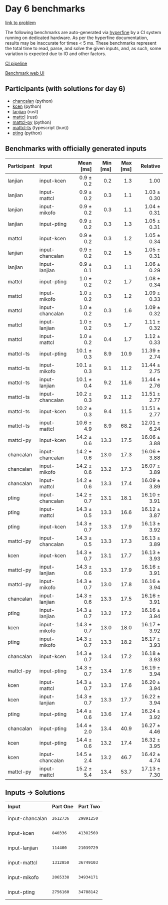 # Day 6 benchmarks

[link to problem](https://adventofcode.com/2023/day/6)

The following benchmarks are auto-generated via
[hyperfine](https://github.com/sharkdp/hyperfine) by a CI system running on
dedicated hardware. As per the hyperfine documentation, results may be
inaccurate for times < 5 ms. These benchmarks represent the total time to read,
parse, and solve the given inputs, and, as such, some variation is expected due
to IO and other factors.

[CI pipeline](http://ci.papercode.net:8080/teams/main/pipelines/aoc2023)

[Benchmark web UI](https://aoc.ancalagon.black)


## Participants (with solutions for day 6)

- [chancalan](https://github.com/chancalan/aoc2023) (python)
- [kcen](https://github.com/kcen/aoc2023) (python)
- [lanjian](https://github.com/lanjian/aoc-2023) (rust)
- [mattcl](https://github.com/mattcl/aoc2023) (rust)
- [mattcl-py](https://github.com/mattcl/aoc2023-py) (python)
- [mattcl-ts](https://github.com/mattcl/aoc2023-js) (typescript (bun))
- [pting](https://github.com/pting/aoc2023) (python)


## Benchmarks with officially generated inputs

| Participant | Input | Mean [ms] | Min [ms] | Max [ms] | Relative |
|:---|:---|---:|---:|---:|---:|
| lanjian | input-kcen | 0.9 ± 0.2 | 0.2 | 1.3 | 1.00 |
| lanjian | input-mattcl | 0.9 ± 0.2 | 0.3 | 1.1 | 1.03 ± 0.30 |
| lanjian | input-mikofo | 0.9 ± 0.2 | 0.3 | 1.1 | 1.04 ± 0.31 |
| lanjian | input-pting | 0.9 ± 0.2 | 0.3 | 1.3 | 1.05 ± 0.31 |
| mattcl | input-kcen | 0.9 ± 0.2 | 0.3 | 1.2 | 1.05 ± 0.34 |
| lanjian | input-chancalan | 0.9 ± 0.2 | 0.2 | 1.5 | 1.05 ± 0.31 |
| lanjian | input-lanjian | 0.9 ± 0.1 | 0.3 | 1.1 | 1.06 ± 0.29 |
| mattcl | input-pting | 1.0 ± 0.2 | 0.2 | 1.7 | 1.08 ± 0.34 |
| mattcl | input-mikofo | 1.0 ± 0.2 | 0.3 | 1.2 | 1.09 ± 0.33 |
| mattcl | input-chancalan | 1.0 ± 0.2 | 0.3 | 1.6 | 1.09 ± 0.32 |
| mattcl | input-lanjian | 1.0 ± 0.2 | 0.5 | 1.7 | 1.11 ± 0.32 |
| mattcl | input-mattcl | 1.0 ± 0.2 | 0.4 | 1.7 | 1.12 ± 0.33 |
| mattcl-ts | input-pting | 10.1 ± 0.3 | 8.9 | 10.9 | 11.39 ± 2.74 |
| mattcl-ts | input-mikofo | 10.1 ± 0.3 | 9.1 | 11.2 | 11.44 ± 2.75 |
| mattcl-ts | input-lanjian | 10.1 ± 0.4 | 9.2 | 11.6 | 11.44 ± 2.76 |
| mattcl-ts | input-chancalan | 10.2 ± 0.3 | 9.2 | 11.2 | 11.51 ± 2.77 |
| mattcl-ts | input-kcen | 10.2 ± 0.3 | 9.4 | 11.5 | 11.51 ± 2.77 |
| mattcl-ts | input-mattcl | 10.6 ± 4.9 | 8.9 | 68.2 | 12.01 ± 6.24 |
| mattcl-py | input-kcen | 14.2 ± 0.6 | 13.3 | 17.5 | 16.06 ± 3.88 |
| chancalan | input-chancalan | 14.2 ± 0.6 | 13.0 | 17.3 | 16.06 ± 3.88 |
| chancalan | input-mikofo | 14.2 ± 0.6 | 13.2 | 17.3 | 16.07 ± 3.89 |
| chancalan | input-mattcl | 14.2 ± 0.6 | 13.3 | 17.4 | 16.09 ± 3.89 |
| pting | input-chancalan | 14.2 ± 0.7 | 13.1 | 18.1 | 16.10 ± 3.91 |
| pting | input-mattcl | 14.3 ± 0.5 | 13.3 | 16.6 | 16.12 ± 3.87 |
| pting | input-kcen | 14.3 ± 0.7 | 13.3 | 17.9 | 16.13 ± 3.92 |
| mattcl-py | input-chancalan | 14.3 ± 0.5 | 13.3 | 17.3 | 16.13 ± 3.89 |
| kcen | input-kcen | 14.3 ± 0.7 | 13.1 | 17.7 | 16.13 ± 3.93 |
| mattcl-py | input-lanjian | 14.3 ± 0.6 | 13.3 | 17.9 | 16.16 ± 3.91 |
| mattcl-py | input-mikofo | 14.3 ± 0.7 | 13.0 | 17.8 | 16.16 ± 3.94 |
| chancalan | input-lanjian | 14.3 ± 0.6 | 13.3 | 17.5 | 16.16 ± 3.91 |
| pting | input-lanjian | 14.3 ± 0.7 | 13.2 | 17.2 | 16.16 ± 3.94 |
| kcen | input-mikofo | 14.3 ± 0.7 | 13.0 | 18.0 | 16.17 ± 3.92 |
| pting | input-mikofo | 14.3 ± 0.7 | 13.3 | 18.2 | 16.17 ± 3.93 |
| chancalan | input-kcen | 14.3 ± 0.7 | 13.4 | 17.2 | 16.18 ± 3.93 |
| mattcl-py | input-pting | 14.3 ± 0.7 | 13.4 | 17.6 | 16.19 ± 3.94 |
| kcen | input-mattcl | 14.3 ± 0.7 | 13.3 | 17.6 | 16.20 ± 3.94 |
| kcen | input-lanjian | 14.3 ± 0.7 | 13.3 | 17.7 | 16.22 ± 3.94 |
| pting | input-pting | 14.4 ± 0.6 | 13.6 | 17.4 | 16.24 ± 3.92 |
| chancalan | input-pting | 14.4 ± 2.0 | 13.4 | 40.9 | 16.27 ± 4.46 |
| kcen | input-pting | 14.4 ± 0.6 | 13.2 | 17.4 | 16.32 ± 3.95 |
| kcen | input-chancalan | 14.5 ± 2.4 | 13.2 | 46.7 | 16.42 ± 4.74 |
| mattcl-py | input-mattcl | 15.2 ± 5.4 | 13.4 | 53.7 | 17.13 ± 7.30 |


## Inputs -> Solutions

| Input | Part One | Part Two |
|:---|:---|:---|
|input-chancalan|<pre>2612736</pre>|<pre>29891250</pre>|
|input-kcen|<pre>840336</pre>|<pre>41382569</pre>|
|input-lanjian|<pre>114400</pre>|<pre>21039729</pre>|
|input-mattcl|<pre>1312850</pre>|<pre>36749103</pre>|
|input-mikofo|<pre>2065338</pre>|<pre>34934171</pre>|
|input-pting|<pre>2756160</pre>|<pre>34788142</pre>|